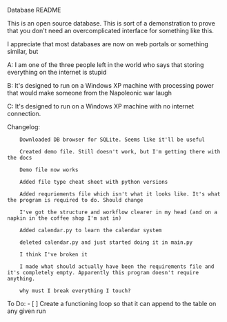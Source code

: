 
Database README

This is an open source database. This is sort of a demonstration to prove that you don't need an overcomplicated interface for something like this.

I appreciate that most databases are now on web portals or something similar, but 

A: I am one of the three people left in the world who says that storing everything on the internet is stupid

B: It's designed to run on a Windows XP machine with processing power that would make someone from the Napoleonic war laugh

C: It's designed to run on a Windows XP machine with no internet connection.

Changelog:

        Downloaded DB browser for SQLite. Seems like it'll be useful
        
        Created demo file. Still doesn't work, but I'm getting there with the docs
        
        Demo file now works
        
        Added file type cheat sheet with python versions
        
        Added requriements file which isn't what it looks like. It's what the program is required to do. Should change
        
        I've got the structure and workflow clearer in my head (and on a napkin in the coffee shop I'm sat in)
        
        Added calendar.py to learn the calendar system
        
        deleted calendar.py and just started doing it in main.py
        
        I think I've broken it

        I made what should actually have been the requirements file and it's completely empty. Apparently this program doesn't require anything.

        why must I break everything I touch?


To Do:
        - [ ] Create a functioning loop so that it can append to the table on any given run
